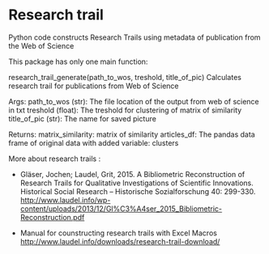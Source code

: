 # Research trail
Python code constructs Research Trails using metadata of publication from the Web of Science

This package has only one main function:


research_trail_generate(path_to_wos, treshold, title_of_pic) 
     Calculates research trail for publications from Web of Science 

Args:
    path_to_wos (str): The file location of the output from web of science in txt
    treshold (float): The treshold for clustering of matrix of similarity 
    title_of_pic (str): The name for saved picture

Returns:
    matrix_similarity: matrix of similarity
    articles_df: The pandas data frame of original data with added variable: clusters 


More about research trails :

- Gläser, Jochen; Laudel, Grit, 2015. A Bibliometric Reconstruction of Research Trails for Qualitative Investigations of Scientific Innovations. Historical Social Research – Historische Sozialforschung 40: 299-330. http://www.laudel.info/wp-content/uploads/2013/12/Gl%C3%A4ser_2015_Bibliometric-Reconstruction.pdf

- Manual for counstructing research trails with Excel Macros http://www.laudel.info/downloads/research-trail-download/
